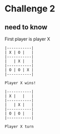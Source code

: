 # Challenge 2

## need to know

First player is player X

```
|-----------|
| X | O |   |
|-----------|
|   | X |   |
|-----------|
| O | O | X |
|-----------|

Player X wins!
```
```
|-----------|
| X |   |   |
|-----------|
|   | X |   |
|-----------|
| O | O |   |
|-----------|

Player X turn
```